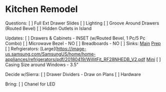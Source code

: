 # Kitchen Remodel

Questions:
	[ ] Full Ext Drawer Slides
	[ ] Lighting
	[ ] Groove Around Drawers (Routed Bevel)
	[ ] Hidden Outlets in Island

Updates:
	[ ] Drawers & Cabinets - INSET (w/Routed Bevel, 1 Pc/5 Pc Combo)
	[ ] Microwave Bezel - NO
	[ ] Breadboards - NO
	[ ] Sinks:
		[Main](https://www.bocchiusa.com/contempo-33-step-rim-farmhouse-apron-front-fireclay-33quot-single-bowl-kitchen-sink-with-step-rim-1504-001-0120-p)
		[Prep](https://www.bocchiusa.com/sotto-18-undermount-fireclay-18quot-single-bowl-kitchen-sink-1359-001-0120-p)
	[ ] Refrgierators:
		[Large](https://image-us.samsung.com/SamsungUS/home/home-appliances/refrigerators/pdf/20180419/WillitFit_RF28NHEDB_V2.pdf
    [Mini](https://www.frigidaire.com/en/p/kitchen/refrigerators/beverage-center-refrigerators/FRYB4623AS)
	[ ] Casing Size around Windows - 3.5"

Decide w/Sierra:
	[ ] Drawer Dividers - Draw on Plans
 	[ ] Hardware

Bring:
  [ ] Chanel for LED
